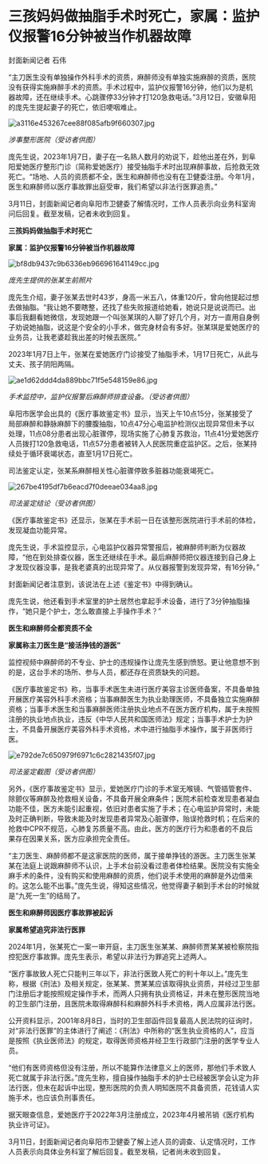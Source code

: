 # 三孩妈妈做抽脂手术时死亡，家属：监护仪报警16分钟被当作机器故障

封面新闻记者 石伟

“主刀医生没有单独操作外科手术的资质，麻醉师没有单独实施麻醉的资质，医院没有获得实施麻醉手术的资质。手术过程中，监护仪报警16分钟，他们以为是机器故障，还在继续手术。心跳骤停33分钟才打120急救电话。”3月12日，安徽阜阳的庞先生提起妻子的死亡，依旧哽咽难止。

![a3116e453267cee88f085afb9f660307.jpg](https://raw.githubusercontent.com/qqhsx/qqnews_image/main/2024/03/13/三孩妈妈做抽脂手术时死亡，家属：监护仪报警16分钟被当作机器故障/a3116e453267cee88f085afb9f660307.jpg)

 _涉事整形医院（受访者供图）_

庞先生说，2023年1月7日，妻子在一名熟人数月的劝说下，趁他出差在外，到阜阳爱她医疗整形门诊（简称爱她医疗）接受抽脂手术时出现麻醉事故，后抢救无效死亡。“场地、人员的资质都不全，医生和麻醉师也没有在卫健委注册。今年1月，医生和麻醉师以医疗事故罪出庭受审，我们希望以非法行医罪追责。”

3月11日，封面新闻记者向阜阳市卫健委了解情况时，工作人员表示向业务科室询问后回复。截至发稿，记者未收到回复。

**三孩妈妈做抽脂手术时死亡**

**家属：监护仪报警16分钟被当作机器故障**

![bf8db9437c9b6336eb966961641149cc.jpg](https://raw.githubusercontent.com/qqhsx/qqnews_image/main/2024/03/13/三孩妈妈做抽脂手术时死亡，家属：监护仪报警16分钟被当作机器故障/bf8db9437c9b6336eb966961641149cc.jpg)

_庞先生提供的张某生前照片_

庞先生介绍，妻子张某去世时43岁，身高一米五八，体重120斤，曾向他提起过想去做抽脂。“我让她不要瞎整，还找了些失败报道给她看，她说只是说说而已。出事后我翻看她微信，发现她跟一个叫张某琪的人聊了好几个月，对方一直用自身例子劝说她抽脂，说这是个安全的小手术，做完身材会有多好。张某琪是爱她医疗的业务员，让我老婆趁我出差的时候去医院。”

2023年1月7日上午，张某在爱她医疗门诊接受了抽脂手术，1月17日死亡，从此与丈夫、孩子阴阳两隔。

![ae1d62ddd4da889bbc71f5e548159e86.jpg](https://raw.githubusercontent.com/qqhsx/qqnews_image/main/2024/03/13/三孩妈妈做抽脂手术时死亡，家属：监护仪报警16分钟被当作机器故障/ae1d62ddd4da889bbc71f5e548159e86.jpg)

_手术监控中，监护仪报警后麻醉师排查设备。（受访者供图）_

阜阳市医学会出具的《医疗事故鉴定书》显示，当天上午10点15分，张某接受了局部麻醉和静脉麻醉下的腰腹抽脂，10点47分心电监护检测仪出现异常但未予以处理，11点08分患者出现心脏骤停，现场实施了心肺复苏救治，11点41分爱她医疗人员拨打120急救电话，11点57分患者被转入人民医院重症监护区。之后，张某持续处于循环衰竭状态，直至1月17日死亡。

司法鉴定认定，张某系麻醉相关性心脏骤停致多脏器功能衰竭死亡。

![267be4195df7b6eacd7f0deeae034aa8.jpg](https://raw.githubusercontent.com/qqhsx/qqnews_image/main/2024/03/13/三孩妈妈做抽脂手术时死亡，家属：监护仪报警16分钟被当作机器故障/267be4195df7b6eacd7f0deeae034aa8.jpg)

 _司法鉴定结论（受访者供图）_

《医疗事故鉴定书》还显示，张某在手术前一日在该整形医院进行手术前的体检，发现凝血功能异常。

庞先生说，手术监控显示，心电监护仪器异常警报后，被麻醉师判断为仪器故障，“他在到处排查仪器，医生还继续在手术。最后麻醉师把仪器连接到自己身上才发现仪器没事，是我老婆真的出现异常了。从仪器报警到发现异常，有16分钟。”

封面新闻记者注意到，该说法在上述《鉴定书》中得到确认。

庞先生说，他还看到手术室里的护士居然也拿起手术设备，进行了3分钟抽脂操作，“她只是个护士，怎么敢直接上手操作手术？”

**医生和麻醉师全都资质不全**

**家属称主刀医生是“接活挣钱的游医”**

监控视频中麻醉师的不专业、护士的违规操作让庞先生感到愤怒。更让他意想不到的是，这台手术的场所、参与人员，都还存在资质缺失的问题。

《医疗事故鉴定书》称，当事手术医生未进行医疗美容主诊医师备案，不具备单独开展医疗美容外科手术资格；当事麻醉医生为执业助理医师，不具备独立实施麻醉资格；当事手术医生和当事麻醉医师注册执业地点不在医方医疗机构，属于未按照注册的执业地点执业，违反《中华人民共和国医师法》规定；当事手术护士为护士，不具备开展医疗美容外科手术资格，术中进行抽脂手术操作，属于非医师行医。

![e792de7c650979f6971c6c2821435f07.jpg](https://raw.githubusercontent.com/qqhsx/qqnews_image/main/2024/03/13/三孩妈妈做抽脂手术时死亡，家属：监护仪报警16分钟被当作机器故障/e792de7c650979f6971c6c2821435f07.jpg)

_司法鉴定截图（受访者供图）_

另外，《医疗事故鉴定书》显示，爱她医疗门诊的手术室无喉镜、气管插管套件、除颤仪等麻醉及抢救相关设备，不具备开展全麻条件；医院术前检查发现患者凝血功能不佳，医方未能引起重视，依旧对患者实施了手术；在心电监护异常时，未能及时正确判断，导致未能及时发现患者异常及心脏骤停，贻误抢救时机；在后来的抢救中CPR不规范，心肺复苏质量不高。由此，医方的医疗行为和患者的不良后果存在因果关系，医方应承担完全责任。

“主刀医生、麻醉师都不是这家医院的医师，属于接单挣钱的游医。主刀医生张某某在法庭上说跟麻醉师不认识，上手术台前没看过患者体检结果。医院没有实施全麻手术的条件，没有购买和使用麻醉的资质，他们说手术使用的麻醉是外边借来的。这怎么能不出事。”庞先生说，得知这些情况，他觉得妻子躺到手术台的时候就是“九死一生”的结局了。

**医生和麻醉师因医疗事故罪被起诉**

**家属希望追究非法行医罪**

2024年1月，张某死亡一案一审开庭，主刀医生张某某、麻醉师贾某某被检察院指控犯医疗事故罪。庞先生表示，希望以非法行为罪追究上述两人。

“医疗事故致人死亡只能判三年以下，非法行医致人死亡的判十年以上。”庞先生称，根据《刑法》及相关规定，张某某、贾某某应该取得执业资质，并经过卫生部门注册后才能按照规定操作手术，而两人只拥有执业资格证，并未在整形医院当地的卫生部门注册，且医院未取得麻醉科和麻醉外科手术资格，两人应属非法行医。

公开资料显示，2001年8月8日，当时的卫生部函件回复最高人民法院的征询时，对“非法行医罪”的主体进行了阐述：《刑法》中所称的“医生执业资格的人”，应当是按照《执业医师法》的规定，取得医师资格并经卫生行政部门注册的医学专业人员。

“他们有医师资格但没有注册，所以不能算作法律意义上的医师，那他们手术致人死亡就属于非法行医。”庞先生称，擅自操作抽脂手术的护士已经被医学会认定为非法行医，但未在起诉中出现，整形医院的负责人明知医院不具备资质，花钱请人实施手术，也应该负刑事责任。

据天眼查信息，爱她医疗于2022年3月注册成立，2023年4月被吊销《医疗机构执业许可证》。

3月11日，封面新闻记者向阜阳市卫健委了解上述人员的调查、认定情况时，工作人员表示向具体业务科室了解后回复。截至发稿，记者尚未收到回复。

